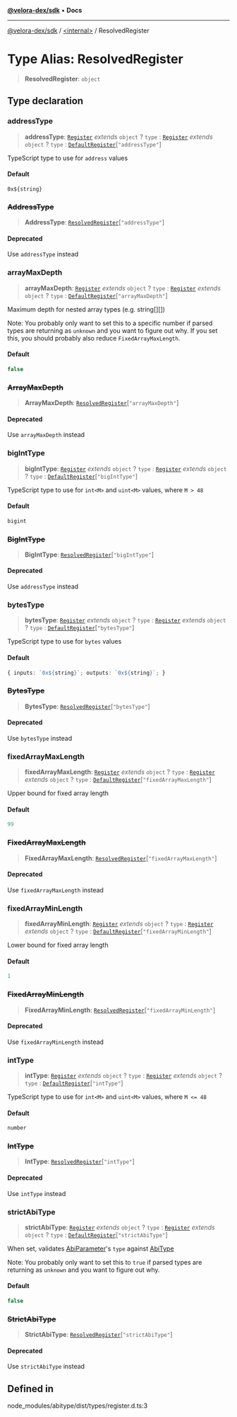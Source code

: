 [**@velora-dex/sdk**](../../README.md) • **Docs**

***

[@velora-dex/sdk](../../globals.md) / [\<internal\>](../README.md) / ResolvedRegister

# Type Alias: ResolvedRegister

> **ResolvedRegister**: `object`

## Type declaration

### addressType

> **addressType**: [`Register`](../interfaces/Register.md) *extends* `object` ? `type` : [`Register`](../interfaces/Register.md) *extends* `object` ? `type` : [`DefaultRegister`](DefaultRegister.md)\[`"addressType"`\]

TypeScript type to use for `address` values

#### Default

`0x${string}`

### ~~AddressType~~

> **AddressType**: [`ResolvedRegister`](ResolvedRegister.md)\[`"addressType"`\]

#### Deprecated

Use `addressType` instead

### arrayMaxDepth

> **arrayMaxDepth**: [`Register`](../interfaces/Register.md) *extends* `object` ? `type` : [`Register`](../interfaces/Register.md) *extends* `object` ? `type` : [`DefaultRegister`](DefaultRegister.md)\[`"arrayMaxDepth"`\]

Maximum depth for nested array types (e.g. string[][])

Note: You probably only want to set this to a specific number if parsed types are returning as `unknown`
and you want to figure out why. If you set this, you should probably also reduce `FixedArrayMaxLength`.

#### Default

```ts
false
```

### ~~ArrayMaxDepth~~

> **ArrayMaxDepth**: [`ResolvedRegister`](ResolvedRegister.md)\[`"arrayMaxDepth"`\]

#### Deprecated

Use `arrayMaxDepth` instead

### bigIntType

> **bigIntType**: [`Register`](../interfaces/Register.md) *extends* `object` ? `type` : [`Register`](../interfaces/Register.md) *extends* `object` ? `type` : [`DefaultRegister`](DefaultRegister.md)\[`"bigIntType"`\]

TypeScript type to use for `int<M>` and `uint<M>` values, where `M > 48`

#### Default

```ts
bigint
```

### ~~BigIntType~~

> **BigIntType**: [`ResolvedRegister`](ResolvedRegister.md)\[`"bigIntType"`\]

#### Deprecated

Use `addressType` instead

### bytesType

> **bytesType**: [`Register`](../interfaces/Register.md) *extends* `object` ? `type` : [`Register`](../interfaces/Register.md) *extends* `object` ? `type` : [`DefaultRegister`](DefaultRegister.md)\[`"bytesType"`\]

TypeScript type to use for `bytes` values

#### Default

```ts
{ inputs: `0x${string}`; outputs: `0x${string}`; }
```

### ~~BytesType~~

> **BytesType**: [`ResolvedRegister`](ResolvedRegister.md)\[`"bytesType"`\]

#### Deprecated

Use `bytesType` instead

### fixedArrayMaxLength

> **fixedArrayMaxLength**: [`Register`](../interfaces/Register.md) *extends* `object` ? `type` : [`Register`](../interfaces/Register.md) *extends* `object` ? `type` : [`DefaultRegister`](DefaultRegister.md)\[`"fixedArrayMaxLength"`\]

Upper bound for fixed array length

#### Default

```ts
99
```

### ~~FixedArrayMaxLength~~

> **FixedArrayMaxLength**: [`ResolvedRegister`](ResolvedRegister.md)\[`"fixedArrayMaxLength"`\]

#### Deprecated

Use `fixedArrayMaxLength` instead

### fixedArrayMinLength

> **fixedArrayMinLength**: [`Register`](../interfaces/Register.md) *extends* `object` ? `type` : [`Register`](../interfaces/Register.md) *extends* `object` ? `type` : [`DefaultRegister`](DefaultRegister.md)\[`"fixedArrayMinLength"`\]

Lower bound for fixed array length

#### Default

```ts
1
```

### ~~FixedArrayMinLength~~

> **FixedArrayMinLength**: [`ResolvedRegister`](ResolvedRegister.md)\[`"fixedArrayMinLength"`\]

#### Deprecated

Use `fixedArrayMinLength` instead

### intType

> **intType**: [`Register`](../interfaces/Register.md) *extends* `object` ? `type` : [`Register`](../interfaces/Register.md) *extends* `object` ? `type` : [`DefaultRegister`](DefaultRegister.md)\[`"intType"`\]

TypeScript type to use for `int<M>` and `uint<M>` values, where `M <= 48`

#### Default

```ts
number
```

### ~~IntType~~

> **IntType**: [`ResolvedRegister`](ResolvedRegister.md)\[`"intType"`\]

#### Deprecated

Use `intType` instead

### strictAbiType

> **strictAbiType**: [`Register`](../interfaces/Register.md) *extends* `object` ? `type` : [`Register`](../interfaces/Register.md) *extends* `object` ? `type` : [`DefaultRegister`](DefaultRegister.md)\[`"strictAbiType"`\]

When set, validates [AbiParameter](../namespaces/Users_andriishymkiv_work_velora_sdk_node_modules_web3-types_lib_commonjs_index/type-aliases/AbiParameter.md)'s `type` against [AbiType](AbiType.md)

Note: You probably only want to set this to `true` if parsed types are returning as `unknown`
and you want to figure out why.

#### Default

```ts
false
```

### ~~StrictAbiType~~

> **StrictAbiType**: [`ResolvedRegister`](ResolvedRegister.md)\[`"strictAbiType"`\]

#### Deprecated

Use `strictAbiType` instead

## Defined in

node\_modules/abitype/dist/types/register.d.ts:3
